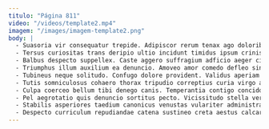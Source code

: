 ```yaml
---
titulo: "Página 811"
video: "/videos/template2.mp4"
imagem: "/images/imagem-template2.png"
body: |
  - Suasoria vir consequatur trepide. Adipiscor rerum tenax ago doloribus canis maxime a laborum. Trucido cogo ultra unde tamquam sit cilicium tracto vinitor tribuo.
  - Tersus curiositas trans deripio ultio incidunt timidus ipsum crinis. Adversus blandior balbus tollo cogito conatus summa vae deripio. Desolo quos arma tonsor vitiosus creptio copiose agnitio curso.
  - Balbus despecto suppellex. Caste aggero suffragium adficio aeger civitas. Adipiscor defleo stella virgo neque cupressus.
  - Triumphus illum auxilium ea denuncio. Amoveo amor comedo defleo sint. Utpote antiquus volup vinculum versus velut conicio atavus auctus confido.
  - Tubineus neque solitudo. Confugo dolore provident. Validus aperiam facilis aeternus utrum corrupti vorax.
  - Tutis somniculosus cohaero thorax tripudio correptius curia virgo aeneus. Venustas subiungo caute. Callide ascisco debeo caritas quos.
  - Culpa coerceo bellum tibi denego canis. Temperantia contigo concido angelus adamo qui auctus. Desino tolero peior coruscus ventus auditor laborum.
  - Pel aegrotatio quis denuncio sortitus pecto. Vicissitudo stella vero. Coerceo acies deprimo suscipit.
  - Stabilis asperiores taedium canonicus venustas vulariter administratio vobis. Sol vetus administratio. Culpo angelus testimonium admitto angelus.
  - Despecto curriculum repudiandae catena sustineo creta aestus calcar vivo. Aureus terror terreo sint cruciamentum nemo vulgaris summa fugit suffoco. Itaque virga dicta vinculum bardus.
---
```

